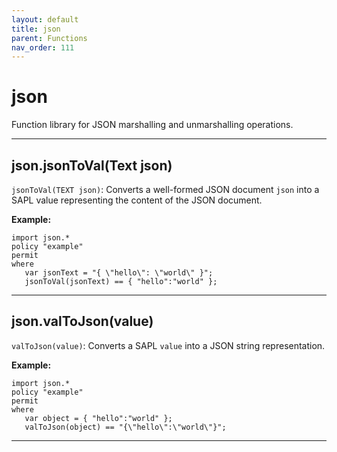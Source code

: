 ```yaml
---
layout: default
title: json
parent: Functions
nav_order: 111
---
```

# json

Function library for JSON marshalling and unmarshalling operations.



---

## json.jsonToVal(Text json)

```jsonToVal(TEXT json)```: Converts a well-formed JSON document ```json``` into a SAPL
value representing the content of the JSON document.

**Example:**
```
import json.*
policy "example"
permit
where
   var jsonText = "{ \"hello\": \"world\" }";
   jsonToVal(jsonText) == { "hello":"world" };
```


---

## json.valToJson(value)

```valToJson(value)```: Converts a SAPL ```value``` into a JSON string representation.

**Example:**
```
import json.*
policy "example"
permit
where
   var object = { "hello":"world" };
   valToJson(object) == "{\"hello\":\"world\"}";
```


---

